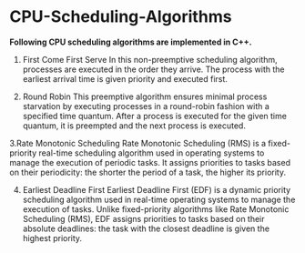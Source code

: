 # CPU-Scheduling-Algorithms
<b>Following CPU scheduling algorithms are implemented in C++.</b>


1. First Come First Serve
In this non-preemptive scheduling algorithm, processes are executed in the order they arrive. The process with the earliest arrival time is given priority and executed first.


2. Round Robin
This preemptive algorithm ensures minimal process starvation by executing processes in a round-robin fashion with a specified time quantum. After a process is executed for the given time quantum, it is preempted and the next process is executed.


3.Rate Monotonic Scheduling
Rate Monotonic Scheduling (RMS) is a fixed-priority real-time scheduling algorithm used in operating systems to manage the execution of periodic tasks. It assigns priorities to tasks based on their periodicity: the shorter the period of a task, the higher its priority.


4. Earliest Deadline First
Earliest Deadline First (EDF) is a dynamic priority scheduling algorithm used in real-time operating systems to manage the execution of tasks. Unlike fixed-priority algorithms like Rate Monotonic Scheduling (RMS), EDF assigns priorities to tasks based on their absolute deadlines: the task with the closest deadline is given the highest priority.
